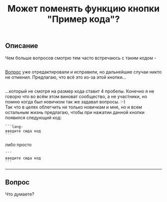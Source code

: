 ﻿---
title: "Может поменять функцию кнопки &quot;Пример кода&quot;?"
se.owner.user_id: 324730
se.owner.display_name: "Арман"
se.owner.link: "https://ru.meta.stackoverflow.com/users/324730/%d0%90%d1%80%d0%bc%d0%b0%d0%bd"
se.link: "https://ru.meta.stackoverflow.com/questions/10606/%d0%9c%d0%be%d0%b6%d0%b5%d1%82-%d0%bf%d0%be%d0%bc%d0%b5%d0%bd%d1%8f%d1%82%d1%8c-%d1%84%d1%83%d0%bd%d0%ba%d1%86%d0%b8%d1%8e-%d0%ba%d0%bd%d0%be%d0%bf%d0%ba%d0%b8-%d0%9f%d1%80%d0%b8%d0%bc%d0%b5%d1%80-%d0%ba%d0%be%d0%b4%d0%b0"
se.question_id: 10606
se.post_type: question
se.score: 1
---
<h2>Описание</h2>
<p>Чем больше вопросов смотрю тем часто встречаюсь с таким кодом -</p>
<blockquote>
<p><a href="https://i.stack.imgur.com/D9chL.png" rel="nofollow noreferrer"><img src="https://i.stack.imgur.com/D9chL.png" alt="" /></a></p>
</blockquote>
<p><a href="https://ru.stackoverflow.com/questions/1151489">Вопрос</a> уже отредактировали и исправили, но
дальнейшие случаи никто не отменил. Предлагаю, что всё это из-за этой кнопки...</p>
<blockquote>
<p><a href="https://i.stack.imgur.com/Kgybm.png" rel="nofollow noreferrer"><img src="https://i.stack.imgur.com/Kgybm.png" alt="" /></a></p>
</blockquote>
<p>...который не смотря на размер кода ставит 4 пробелы. Конечно я не говорю что во всём этом виноват сообщество, а не участники, но помню когда был новичком так же задавал вопросы. :-)<br />
Так что в целях облегчить не только новичкам и мне, но и всем остальным жизнь предлагаю, чтобы при нажатии данной кнопки появился следующий код:</p>
<pre><code>```lang-
введите сюда код
```
</code></pre>
<p>либо просто</p>
<pre><code>```
введите сюда код
```
</code></pre>
<hr />
<h2>Вопрос</h2>
<p>Что думаете?</p>
